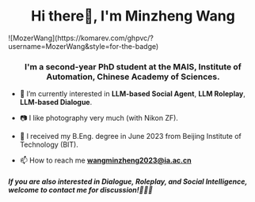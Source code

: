 <h1 align="center">Hi there👋, I'm Minzheng Wang</h1> ![MozerWang](https://komarev.com/ghpvc/?username=MozerWang&style=for-the-badge) 
<h3 align="center">
  I'm a second-year PhD student at the MAIS, Institute of Automation, Chinese Academy of Sciences.
</h3>

- 🔭 I’m currently interested in **LLM-based Social Agent**, **LLM Roleplay**, **LLM-based Dialogue**.

- 📷 I like photography very much (with Nikon ZF).

- 🏫 I received my B.Eng. degree in June 2023 from Beijing Institute of Technology (BIT).

- 📫 How to reach me **wangminzheng2023@ia.ac.cn**

<h5 align="left">If you are also interested in Dialogue, Roleplay, and Social Intelligence, welcome to contact me for discussion!🥰🥰🥰</h5>
<p align="left">
</p>

